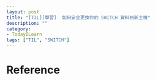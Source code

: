 ```yaml
---
layout: post
title: "[TIL][學習]  如何安全更換你的 SWITCH 資料到新主機"
description: ""
category: 
- TodayILearn
tags: ["TIL", "SWITCH"]
---
```




# Reference

